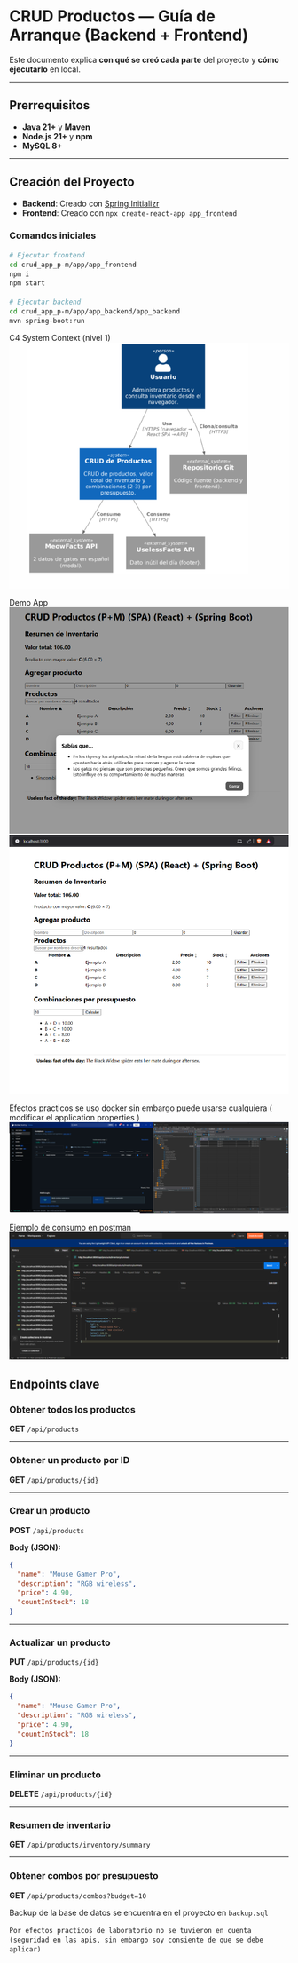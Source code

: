 # CRUD Productos — Guía de Arranque (Backend + Frontend)

Este documento explica **con qué se creó cada parte** del proyecto y **cómo ejecutarlo** en local.

---

## Prerrequisitos

- **Java 21+** y **Maven**
- **Node.js 21+** y **npm**
- **MySQL 8+**

---

## Creación del Proyecto

- **Backend**: Creado con [Spring Initializr](https://start.spring.io/)
- **Frontend**: Creado con `npx create-react-app app_frontend`


### Comandos iniciales

```bash
# Ejecutar frontend
cd crud_app_p-m/app/app_frontend
npm i
npm start

# Ejecutar backend
cd crud_app_p-m/app/app_backend/app_backend
mvn spring-boot:run
```

C4 System Context (nivel 1)
![alt text](image-3.png)

Demo App
![alt text](image-2.png)
![alt text](image.png)

Efectos practicos se uso docker sin embargo puede usarse cualquiera ( modificar el application properties )
![alt text](image-1.png)


Ejemplo de consumo en postman
![alt text](image-4.png)


## Endpoints clave

### Obtener todos los productos
**GET** `/api/products`

---

### Obtener un producto por ID
**GET** `/api/products/{id}`

---

### Crear un producto
**POST** `/api/products`

**Body (JSON):**
```json
{
  "name": "Mouse Gamer Pro",
  "description": "RGB wireless",
  "price": 4.90,
  "countInStock": 18
}
```

---

### Actualizar un producto
**PUT** `/api/products/{id}`

**Body (JSON):**
```json
{
  "name": "Mouse Gamer Pro",
  "description": "RGB wireless",
  "price": 4.90,
  "countInStock": 18
}
```

---

### Eliminar un producto
**DELETE** `/api/products/{id}`

---

### Resumen de inventario
**GET** `/api/products/inventory/summary`

---

### Obtener combos por presupuesto
**GET** `/api/products/combos?budget=10`

Backup de la base de datos se encuentra en el proyecto en `backup.sql`


`Por efectos practicos de laboratorio no se tuvieron en cuenta (seguridad en las apis, sin embargo soy consiente de que se debe aplicar)`